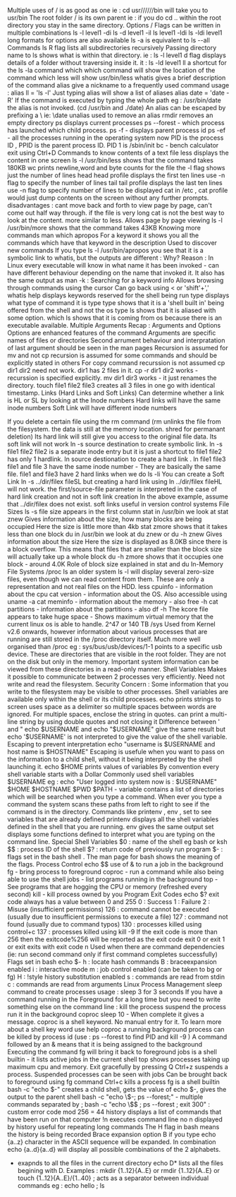 Multiple uses of / is as good as one
ie : cd usr//////bin will take you to usr/bin
The root folder / is its own parent
ie : if you do cd .. within the root directory you stay in the same directory.
Options / Flags can be written in multiple combinations
ls -l level1 -di
ls -d level1 -il
ls level1 -ldi
ls -ldi level1
long formats for options are also available
ls -a is equivalent to ls --all
Commands
ls
R flag lists all subdirectories recursively
Passing directory name to ls shows what is within that directory. ie : ls -l level1
d flag displays details of a folder without traversing inside it. it : ls -ld level1
ll
a shortcut for the ls -la command
which
which command will show the location of the command
which less will show usr/bin/less
whatis
gives a brief description of the command
alias
give a nickname to a frequently used command
usage : alias ll = 'ls -l'
Just typing alias will show a list of aliases
alias date = 'date -R'
If the command is executed by typing the whole path eg : /usr/bin/date the alias is not invoked. (cd /usr/bin and ./date)
An alias can be escaped by prefixing a \ ie: \date
unalias
used to remove an alias
rmdir
removes an empty directory
ps
displays current processes
ps --forest - which process has launched which child process.
ps -f - displays parent process id
ps -ef - all the processes running in the operating system now
PID is the process ID , PPID is the parent process ID.
PID 1 is /sbin/init
bc - bench calculator
exit using Ctrl+D
Commands to know contents of a text file
less
displays the content in one screen
ls -l /usr/bin/less shows that the command takes 180KB
wc
prints newline,word and byte counts for the file
the -l flag shows just the number of lines
head
head profile displays the first ten lines
use -n flag to specify the number of lines
tail
tail profile displays the last ten lines
use -n flag to specify number of lines to be displayed
cat
in /etc , cat profile would just dump contents on the screen without any further prompts.
disadvantages : cant move back and forth to view page by page, can't come out half way through.
if the file is very long cat is not the best way to look at the content.
more
similar to less. Allows page by page viewing
ls -l /usr/bin/more shows that the command takes 43KB
Knowing more commands
man
which
apropos
For a keyword it shows you all the commands which have that keyword in the description
Used to discover new commands
If you type ls -l /usr/bin/apropos you see that it is a symbolic link to whatis, but the outputs are different : Why?
Reason : In Linux every executable will know in what name it has been invoked - can have different behaviour depending on the name that invoked it.
It also has the same output as man -k : Searching for a keyword
info
Allows browsing through commands using the cursor
Can go back using < or 'shift'+','
whatis
help
displays keywords reserved for the shell being run
type
displays what type of command it is
type type shows that it is a 'shell built in' being offered from the shell and not the os
type ls shows that it is aliased with some option. which ls shows that it is coming from os because there is an executable available.
Multiple Arguments
Recap : Arguments and Options
Options are enhanced features of the command
Arguments are specific names of files or directories
Second arrument behaviour and interpratation of last argument should be seen in the man pages
Recursion is assumed for mv and not cp
recursion is assumed for some commands and should be explicitly stated in others
For copy command recurssion is not assumed
cp dir1 dir2 need not work. dir1 has 2 files in it.
cp -r dir1 dir2 works - recurssion is specified explicitly.
mv dir1 dir3 works - it just renames the directory.
touch file1 file2 file3 creates all 3 files in one go with identical timestamp.
Links (Hard Links and Soft Links)
Can determine whether a link is HL or SL by looking at the Inode numbers
Hard links will have the same inode numbers
Soft Link will have different inode numbers

If you delete a certain file using the rm command (rm unlinks the file from the filesystem. the data is still at the memory location. shred for permanant deletion)
Its hard link will still give you access to the original file data.
Its soft link will not work
ln -s source destination to create symbolic link. ln -s file1 file2
file2 is a separate inode entry but it is just a shortcut to file1
file2 has only 1 hardlink.
ln source destionation to create a hard link . ln file1 file3
file1 and file 3 have the same inode number - They are basically the same file.
file1 and file3 have 2 hard links when we do ls -li
You can create a Soft Link ln -s ../dir/filex fileSL but creating a hard link using ln ../dir/filex fileHL will not work.
the first/source-file parameter is interpreted in the case of hard link creation and not in soft link creation
In the above example, assume that ../dir/filex does not exist.
soft links useful in version control systems
File Sizes
ls -s
file size appears in the first column
stat
in /usr/bin we look at stat znew
Gives information about the size, how many blocks are being occupied
Here the size is little more than 4kb
stat zmore shows that it takes less than one block
du
in /usr/bin we look at du znew or du -h znew
Gives information about the size
Here the size is displayed as 8.0KB since there is a block overflow.
This means that files that are smaller than the block size will actually take up a whole block
du -h zmore shows that it occupies one block - around 4.0K
Role of block size
explained in stat and du
In-Memory File Systems
/proc
Is an older system
ls -l will display several zero-size files, even though we can read content from them.
These are only a representation and not real files on the HDD.
less cpuinfo - information about the cpu
cat version - information about the OS. Also accessible using uname -a
cat meminfo - information about the memory - also free -h
cat partitions - information about the partitions - also df -h
The kcore file appears to take huge space - Shows maximum virtual memory that the current linux os is able to handle. 2^47 or 140 TB
/sys
Used from Kernel v2.6 onwards, however information about various processes that are running are still stored in the /proc directory itself.
Much more well organised than /proc
eg : sys/bus/usb/devices/1-1 points to a specific usb device.
These are directories that are visible in the root folder. They are not on the disk but only in the memory.
Important system information can be viewed from these directories in a read-only manner.
Shell Variables
Makes it possible to communicate between 2 processes very efficiently. Need not write and read the filesystem.
Security Concern : Some information that you write to the filesystem may be visible to other processes.
Shell variables are available only within the shell or its child processes.
echo prints strings to screen
uses space as a delimiter so multiple spaces between words are ignored. For multiple spaces, enclose the string in quotes.
can print a multi-line string by using double quotes and not closing it
 Difference between ' and " 
echo $USERNAME and echo "$USERNAME" give the same result but echo '$USERNAME' is not interpreted to give the value of the shell variable.
 Escaping to prevent interpretation 
echo "username is $USERNAME and host name is \$HOSTNAME"
Escaping is usefule when you want to pass on the information to a child shell, without it being interpreted by the shell launching it.
echo $HOME prints values of variables
By convention every shell variable starts with a Dollar
Commonly used shell variables
$USERNAME eg : echo "User logged into system now is : $USERNAME"
$HOME
$HOSTNAME
$PWD
$PATH - variable contains a list of directories which will be searched when you type a command. When ever you type a command the system scans these paths from left to right to see if the command is in the directory.
Commands like printenv , env , set to see variables that are already defined
printenv displays all the shell variables defined in the shell that you are running.
env gives the same output
set displays some functions defined to interpret what you are typing on the command line.
Special Shell Variables
$0 : name of the shell eg bash or ksh
$$ : process ID of the shell
$? : return code of previously run program
$- : flags set in the bash shell . The man page for bash shows the meaning of the flags.
Process Control echo $$
use of & to run a job in the background
fg - bring process to foreground
coproc - run a command while also being able to use the shell
jobs - list programs running in the background
top - See programs that are hogging the CPU or memory (refreshed every second)
kill - kill process owned by you
Program Exit Codes echo $?
exit code always has a value between 0 and 255
0 : Success
1 : Failure
2 : Misuse (insufficient permissions)
126 : command cannot be executed (usually due to insufficient permissions to execute a file)
127 : command not found (usually due to command typos)
130 : processes killed using control+c
137 : processes killed using kill -9 <pid>
If the exit code is more than 256 then the exitcode%256 will be reported as the exit code
exit 0 or exit 1 or exit <n> exits with exit code n
Used when there are command dependencies (ie: run second command only if first command completes successfully)
Flags set in bash echo $-
h : locate hash commands
B : braceexpansion enabled
i : interactive mode
m : job control enabled (can be taken to bg or fg)
H : !style history substitution enabled
s : commands are read from stdin
c : commands are read from arguments
Linux Process Management
sleep command to create processes
usage : sleep 3 for 3 seconds
If you have a command running in the Foreground for a long time but you need to write something else on the command line :
kill the process
suspend the process
run it in the background coproc sleep 10 - When complete it gives a message.
coproc is a shell keyword. No manual entry for it.
To learn more about a shell key word use help coproc
a running background process can be killed by process id (use : ps --forest to find PID and kill -9 <pid>)
A command followed by an & means that it is being assigned to the background
Executing the command fg will bring it back to foreground
jobs is a shell builtin - it lists active jobs in the current shell
top shows processes taking up maximum cpu and memory. Exit gracefully by pressing Q
Ctrl+z suspends a process.
Suspended processes can be seen with jobs
Can be brought back to foreground using fg command
Ctrl+c kills a process
fg is a shell builtin
bash -c "echo \$-" creates a child shell, gets the value of echo $-, gives the output to the parent shell
bash -c "echo \$-; ps --forest;" - multiple commands separated by ;
bash -c "echo \$$ ; ps --forest ; exit 300" : custom error code mod 256 = 44
history displays a list of commands that have been run on that computer
!n executes command line no n displayed by history
useful for repeating long commands
The H flag in bash means the history is being recorded
Brace expansion option B
if you type echo {a..z} character in the ASCII sequence will be expanded.
In combination echo {a..d}{a..d} will display all possible combinations of the 2 alphabets.
* exapnds to all the files in the current directory
echo D* lists all the files begining with D.
Examples :
mkdir {1..12}{A..E} or rmdir {1..12}{A..E} or touch {1..12}{A..E}/{1..40}
; acts as a separator between individual commands eg : echo hello ; ls